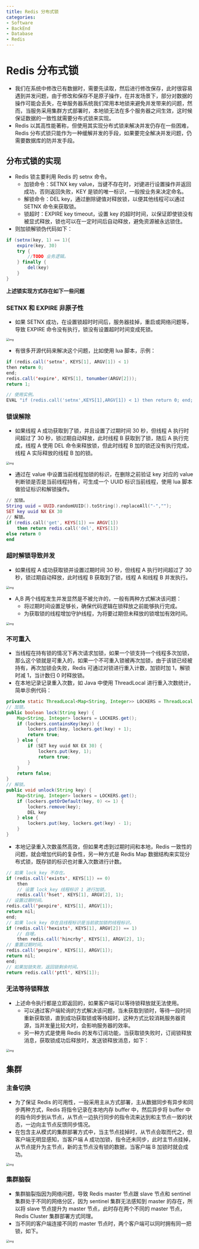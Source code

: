 ```yaml
---
title: Redis 分布式锁
categories:
- Software
- BackEnd
- Database
- Redis
---
```

# Redis 分布式锁

- 我们在系统中修改已有数据时，需要先读取，然后进行修改保存，此时很容易遇到并发问题，由于修改和保存不是原子操作，在并发场景下，部分对数据的操作可能会丢失，在单服务器系统我们常用本地锁来避免并发带来的问题，然而，当服务采用集群方式部署时，本地锁无法在多个服务器之间生效，这时候保证数据的一致性就需要分布式锁来实现。
- Redis 以其高性能著称，但使用其实现分布式锁来解决并发仍存在一些困难，Redis 分布式锁只能作为一种缓解并发的手段，如果要完全解决并发问题，仍需要数据库的防并发手段。

## 分布式锁的实现

- Redis 锁主要利用 Redis 的 setnx 命令。
    - 加锁命令：SETNX key value，当键不存在时，对键进行设置操作并返回成功，否则返回失败，KEY 是锁的唯一标识，一般按业务来决定命名。
    - 解锁命令：DEL key，通过删除键值对释放锁，以便其他线程可以通过 SETNX 命令来获取锁。
    - 锁超时：EXPIRE key timeout，设置 key 的超时时间，以保证即使锁没有被显式释放，锁也可以在一定时间后自动释放，避免资源被永远锁住。
- 则加锁解锁伪代码如下：

```java
if (setnx(key, 1) == 1){
    expire(key, 30)
    try {
        //TODO 业务逻辑。
    } finally {
        del(key)
    }
}
```

**上述锁实现方式存在如下一些问题**

### SETNX 和 EXPIRE 非原子性

- 如果 SETNX 成功，在设置锁超时时间后，服务器挂掉，重启或网络问题等，导致 EXPIRE 命令没有执行，锁没有设置超时时间变成死锁。

<img src="https://raw.githubusercontent.com/LuShan123888/Files/main/Pictures/20210705183942.png" alt="img" style="zoom:50%;" />

- 有很多开源代码来解决这个问题，比如使用 lua 脚本，示例：

```java
if (redis.call('setnx', KEYS[1], ARGV[1]) < 1)
then return 0;
end;
redis.call('expire', KEYS[1], tonumber(ARGV[2]));
return 1;

// 使用实例。
EVAL "if (redis.call('setnx',KEYS[1],ARGV[1]) < 1) then return 0; end; redis.call('expire',KEYS[1],tonumber(ARGV[2])); return 1;" 1 key value 100
```

### 锁误解除

- 如果线程 A 成功获取到了锁，并且设置了过期时间 30 秒，但线程 A 执行时间超过了 30 秒，锁过期自动释放，此时线程 B 获取到了锁，随后 A 执行完成，线程 A 使用 DEL 命令来释放锁，但此时线程 B 加的锁还没有执行完成，线程 A 实际释放的线程 B 加的锁。

<img src="https://raw.githubusercontent.com/LuShan123888/Files/main/Pictures/20210705184045.png" alt="img" style="zoom:50%;" />

- 通过在 value 中设置当前线程加锁的标识，在删除之前验证 key 对应的 value 判断锁是否是当前线程持有，可生成一个 UUID 标识当前线程，使用 lua 脚本做验证标识和解锁操作。

```lua
// 加锁。
String uuid = UUID.randomUUID().toString().replaceAll("-","");
SET key uuid NX EX 30
// 解锁。
if (redis.call('get', KEYS[1]) == ARGV[1])
    then return redis.call('del', KEYS[1])
else return 0
end
```

### 超时解锁导致并发

- 如果线程 A 成功获取锁并设置过期时间 30 秒，但线程 A 执行时间超过了 30 秒，锁过期自动释放，此时线程 B 获取到了锁，线程 A 和线程 B 并发执行。

<img src="https://raw.githubusercontent.com/LuShan123888/Files/main/Pictures/20210705184316.png" alt="img" style="zoom:50%;" />

- A,B 两个线程发生并发显然是不被允许的，一般有两种方式解决该问题：
    - 将过期时间设置足够长，确保代码逻辑在锁释放之前能够执行完成。
    - 为获取锁的线程增加守护线程，为将要过期但未释放的锁增加有效时间。

<img src="https://raw.githubusercontent.com/LuShan123888/Files/main/Pictures/20210705184344.png" alt="img" style="zoom:50%;" />

### 不可重入

- 当线程在持有锁的情况下再次请求加锁，如果一个锁支持一个线程多次加锁，那么这个锁就是可重入的，如果一个不可重入锁被再次加锁，由于该锁已经被持有，再次加锁会失败，Redis 可通过对锁进行重入计数，加锁时加 1，解锁时减 1，当计数归 0 时释放锁。
- 在本地记录记录重入次数，如 Java 中使用 ThreadLocal 进行重入次数统计，简单示例代码：

```java
private static ThreadLocal<Map<String, Integer>> LOCKERS = ThreadLocal.withInitial(HashMap::new);
// 加锁。
public boolean lock(String key) {
    Map<String, Integer> lockers = LOCKERS.get();
    if (lockers.containsKey(key)) {
        lockers.put(key, lockers.get(key) + 1);
        return true;
    } else {
        if (SET key uuid NX EX 30) {
            lockers.put(key, 1);
            return true;
        }
    }
    return false;
}
// 解锁。
public void unlock(String key) {
    Map<String, Integer> lockers = LOCKERS.get();
    if (lockers.getOrDefault(key, 0) <= 1) {
        lockers.remove(key);
        DEL key
    } else {
        lockers.put(key, lockers.get(key) - 1);
    }
}
```

- 本地记录重入次数虽然高效，但如果考虑到过期时间和本地，Redis 一致性的问题，就会增加代码的复杂性，另一种方式是 Redis Map 数据结构来实现分布式锁，既存锁的标识也对重入次数进行计数。

```java
// 如果 lock_key 不存在。
if (redis.call('exists', KEYS[1]) == 0)
    then
    // 设置 lock_key 线程标识 1 进行加锁。
    redis.call('hset', KEYS[1], ARGV[2], 1);
// 设置过期时间。
redis.call('pexpire', KEYS[1], ARGV[1]);
return nil;
end;
// 如果 lock_key 存在且线程标识是当前欲加锁的线程标识。
if (redis.call('hexists', KEYS[1], ARGV[2]) == 1)
    // 自增。
    then redis.call('hincrby', KEYS[1], ARGV[2], 1);
// 重置过期时间。
redis.call('pexpire', KEYS[1], ARGV[1]);
return nil;
end;
// 如果加锁失败，返回锁剩余时间。
return redis.call('pttl', KEYS[1]);
```

### 无法等待锁释放

- 上述命令执行都是立即返回的，如果客户端可以等待锁释放就无法使用。
    - 可以通过客户端轮询的方式解决该问题，当未获取到锁时，等待一段时间重新获取锁，直到成功获取锁或等待超时，这种方式比较消耗服务器资源，当并发量比较大时，会影响服务器的效率。
    - 另一种方式是使用 Redis 的发布订阅功能，当获取锁失败时，订阅锁释放消息，获取锁成功后释放时，发送锁释放消息，如下：

<img src="https://raw.githubusercontent.com/LuShan123888/Files/main/Pictures/20210706165459.png" alt="img" style="zoom:50%;" />

## 集群

### 主备切换

- 为了保证 Redis 的可用性，一般采用主从方式部署，主从数据同步有异步和同步两种方式，Redis 将指令记录在本地内存 buffer 中，然后异步将 buffer 中的指令同步到从节点，从节点一边执行同步的指令流来达到和主节点一致的状态，一边向主节点反馈同步情况。
- 在包含主从模式的集群部署方式中，当主节点挂掉时，从节点会取而代之，但客户端无明显感知，当客户端 A 成功加锁，指令还未同步，此时主节点挂掉，从节点提升为主节点，新的主节点没有锁的数据，当客户端 B 加锁时就会成功。

<img src="https://raw.githubusercontent.com/LuShan123888/Files/main/Pictures/20210706165545.png" alt="img" style="zoom:50%;" />

### 集群脑裂

- 集群脑裂指因为网络问题，导致 Redis master 节点跟 slave 节点和 sentinel 集群处于不同的网络分区，因为 sentinel 集群无法感知到 master 的存在，所以将 slave 节点提升为 master 节点，此时存在两个不同的 master 节点，Redis Cluster 集群部署方式同理。
- 当不同的客户端连接不同的 master 节点时，两个客户端可以同时拥有同一把锁，如下。

<img src="https://raw.githubusercontent.com/LuShan123888/Files/main/Pictures/20210706165555.png" alt="img" style="zoom:50%;" />
